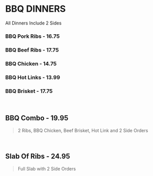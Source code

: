 # BBQ DINNERS

<Banner>All Dinners Include 2 Sides</Banner>

### BBQ Pork Ribs - 16.75
### BBQ Beef Ribs - 17.75
### BBQ Chicken - 14.75
### BBQ Hot Links - 13.99
### BBQ Brisket - 17.75

<br>

## BBQ Combo - 19.95
> 2 Ribs, BBQ Chicken, Beef Brisket, Hot Link and 2 Side Orders

<br>

## Slab Of Ribs - 24.95
> Full Slab with 2 Side Orders

<Disclaimer/>
<Available/>
